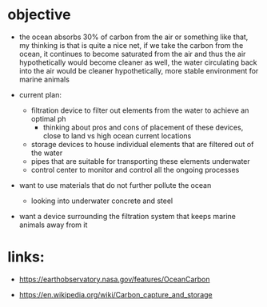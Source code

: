 # objective
- the ocean absorbs 30% of carbon from the air or something like that, my thinking is that is quite a nice net, if we take the carbon from the ocean, it continues to become saturated from the air and thus the air hypothetically would become cleaner as well, the water circulating back into the air would be cleaner hypothetically, more stable environment for marine animals

- current plan:
  - filtration device to filter out elements from the water to achieve an optimal ph
    - thinking about pros and cons of placement of these devices, close to land vs high ocean current locations
  - storage devices to house individual elements that are filtered out of the water
  - pipes that are suitable for transporting these elements underwater
  - control center to monitor and control all the ongoing processes

- want to use materials that do not further pollute the ocean
  - looking into underwater concrete and steel

- want a device surrounding the filtration system that keeps marine animals away from it

# links:
- https://earthobservatory.nasa.gov/features/OceanCarbon

- https://en.wikipedia.org/wiki/Carbon_capture_and_storage
